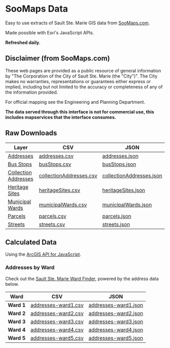 # SooMaps Data

Easy to use extracts of Sault Ste. Marie GIS data
from [SooMaps.com](https://www.soomaps.com/).

Made possible with Esri's JavaScript APIs.

**Refreshed daily.**

## Disclaimer (from SooMaps.com)

These web pages are provided as a public resource of general information by
"The Corporation of the City of Sault Ste. Marie (the "City")".
The City makes no warranties, representations or guarantees
either express or implied, including but not limited to
the accuracy or completeness of any of the information provided.

For official mapping see the Engineering and Planning Department.

**The data served through this interface is not for commercial use,
this includes mapservices that the interface consumes.**

## Raw Downloads

| Layer                                                                                                                                       | CSV                                                     | JSON                                                      |
| ------------------------------------------------------------------------------------------------------------------------------------------- | ------------------------------------------------------- | --------------------------------------------------------- |
| [Addresses](https://enterprise.ssmic.com/server/rest/services/SooMaps/SooMaps_GeneralLayers/MapServer/0)                                    | [addresses.csv](data/addresses.csv)                     | [addresses.json](data/addresses.json)                     |
| [Bus Stops](https://enterprise.ssmic.com/server/rest/services/SooMaps/SooMaps_GeneralLayers/MapServer/3)                                    | [busStops.csv](data/busStops.csv)                       | [busStops.json](data/busStops.json)                       |
| [Collection Addresses](https://services1.arcgis.com/nlLTq2Zj0Jwv1qft/ArcGIS/rest/services/Collection_Addresses_Feb_18_2022/FeatureServer/0) | [collectionAddresses.csv](data/collectionAddresses.csv) | [collectionAddresses.json](data/collectionAddresses.json) |
| [Heritage Sites](https://enterprise.ssmic.com/server/rest/services/SooMaps/SooMaps_GeneralLayers/MapServer/9)                               | [heritageSites.csv](data/heritageSites.csv)             | [heritageSites.json](data/heritageSites.json)             |
| [Municipal Wards](https://enterprise.ssmic.com/server/rest/services/SooMaps/SooMaps_GeneralLayers/MapServer/17)                             | [municipalWards.csv](data/municipalWards.csv)           | [municipalWards.json](data/municipalWards.json)           |
| [Parcels](https://enterprise.ssmic.com/server/rest/services/SooMaps/SooMaps_GeneralLayers/MapServer/19)                                     | [parcels.csv](data/parcels.csv)                         | [parcels.json](data/parcels.json)                         |
| [Streets](https://enterprise.ssmic.com/server/rest/services/SooMaps/SooMaps_GeneralLayers/MapServer/1)                                      | [streets.csv](data/streets.csv)                         | [streets.json](data/streets.json)                         |

## Calculated Data

Using the
[ArcGIS API for JavaScript](https://www.npmjs.com/package/@arcgis/core).

### Addresses by Ward

Check out the
[Sault Ste. Marie Ward Finder](https://cityssm.github.io/ward-finder/),
powered by the address data below.

| Ward       | CSV                                             | JSON                                              |
| ---------- | ----------------------------------------------- | ------------------------------------------------- |
| **Ward 1** | [addresses-ward1.csv](data/addresses-ward1.csv) | [addresses-ward1.json](data/addresses-ward1.json) |
| **Ward 2** | [addresses-ward2.csv](data/addresses-ward2.csv) | [addresses-ward2.json](data/addresses-ward2.json) |
| **Ward 3** | [addresses-ward3.csv](data/addresses-ward3.csv) | [addresses-ward3.json](data/addresses-ward3.json) |
| **Ward 4** | [addresses-ward4.csv](data/addresses-ward4.csv) | [addresses-ward4.json](data/addresses-ward4.json) |
| **Ward 5** | [addresses-ward5.csv](data/addresses-ward5.csv) | [addresses-ward5.json](data/addresses-ward5.json) |
